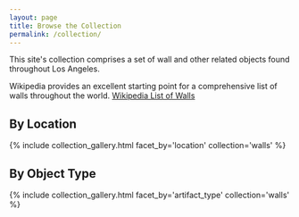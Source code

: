 ```yaml
---
layout: page
title: Browse the Collection
permalink: /collection/
---
```


This site's collection comprises a set of wall and other related objects found throughout Los Angeles.

Wikipedia provides an excellent starting point for a comprehensive list of walls throughout the world. [Wikipedia List of Walls](https://en.wikipedia.org/wiki/List_of_walls)


## By Location
{% include collection_gallery.html facet_by='location' collection='walls' %}

## By Object Type
{% include collection_gallery.html facet_by='artifact_type' collection='walls' %}

